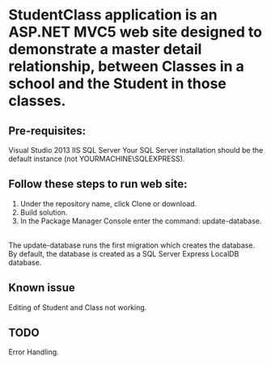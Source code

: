 
# StudentClass application is an ASP.NET MVC5 web site designed to demonstrate a master detail relationship, between Classes in a school and the Student in those classes.


## Pre-requisites:
Visual Studio 2013
IIS
SQL Server
Your SQL Server installation should be the default instance (not YOURMACHINE\SQLEXPRESS).


## Follow these steps to run web site:
1. Under the repository name, click Clone or download. 
2. Build solution.
3. In the Package Manager Console enter the command: update-database.
<br>
The update-database runs the first migration which creates the database. By default, the database is created as a SQL Server Express LocalDB database. 


## Known issue 
Editing of Student and Class not working. 


## TODO
Error Handling.
